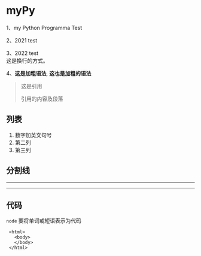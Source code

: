 # myPy
1、my Python Programma Test

2、2021 test

3、2022 test  
这是换行的方式。

4、__这是加粗语法__, **这也是加粗的语法**

>这是引用
>
>引用的内容及段落

## 列表
1. 数字加英文句号
2. 第二列
3. 第三列

## 分割线
***
---

## 代码

`node` 要将单词或短语表示为代码

     <html>
       <body>
       </body>
     </html>




